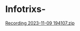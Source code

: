 # Infotrixs-

[Recording 2023-11-09 194107.zip](https://github.com/Chiupatil/Infotrixs-/files/13321090/Recording.2023-11-09.194107.zip)
